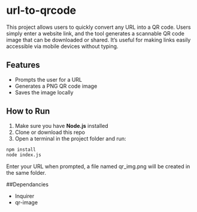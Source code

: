 # url-to-qrcode
This project allows users to quickly convert any URL into a QR code. Users simply enter a website link, and the tool generates a scannable QR code image that can be downloaded or shared. It’s useful for making links easily accessible via mobile devices without typing.

## Features
- Prompts the user for a URL
- Generates a PNG QR code image
- Saves the image locally

## How to Run
1. Make sure you have **Node.js** installed
2. Clone or download this repo
3. Open a terminal in the project folder and run:

```bash
npm install
node index.js
```


Enter your URL when prompted, a file named qr_img.png will be created in the same folder.

##Dependancies
- Inquirer
- qr-image


